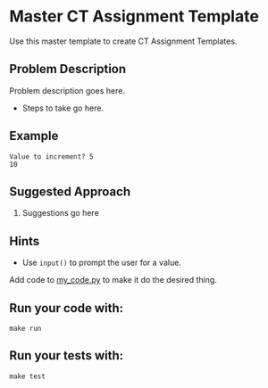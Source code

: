 # Master CT Assignment Template 

Use this master template to create CT Assignment Templates.

## Problem Description
Problem description goes here. 

* Steps to take go here. 

## Example
```
Value to increment? 5
10
```

## Suggested Approach
1) Suggestions go here

## Hints
* Use `input()` to prompt the user for a value. 

Add code to [my_code.py](./my_code.py) to make it do the desired thing.

## Run your code with:
```shell script
make run
```

## Run your tests with:
```shell script
make test
```